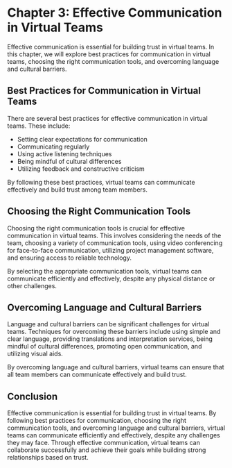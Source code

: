 Chapter 3: Effective Communication in Virtual Teams
===================================================

Effective communication is essential for building trust in virtual teams. In this chapter, we will explore best practices for communication in virtual teams, choosing the right communication tools, and overcoming language and cultural barriers.

Best Practices for Communication in Virtual Teams
-------------------------------------------------

There are several best practices for effective communication in virtual teams. These include:

* Setting clear expectations for communication
* Communicating regularly
* Using active listening techniques
* Being mindful of cultural differences
* Utilizing feedback and constructive criticism

By following these best practices, virtual teams can communicate effectively and build trust among team members.

Choosing the Right Communication Tools
--------------------------------------

Choosing the right communication tools is crucial for effective communication in virtual teams. This involves considering the needs of the team, choosing a variety of communication tools, using video conferencing for face-to-face communication, utilizing project management software, and ensuring access to reliable technology.

By selecting the appropriate communication tools, virtual teams can communicate efficiently and effectively, despite any physical distance or other challenges.

Overcoming Language and Cultural Barriers
-----------------------------------------

Language and cultural barriers can be significant challenges for virtual teams. Techniques for overcoming these barriers include using simple and clear language, providing translations and interpretation services, being mindful of cultural differences, promoting open communication, and utilizing visual aids.

By overcoming language and cultural barriers, virtual teams can ensure that all team members can communicate effectively and build trust.

Conclusion
----------

Effective communication is essential for building trust in virtual teams. By following best practices for communication, choosing the right communication tools, and overcoming language and cultural barriers, virtual teams can communicate efficiently and effectively, despite any challenges they may face. Through effective communication, virtual teams can collaborate successfully and achieve their goals while building strong relationships based on trust.


